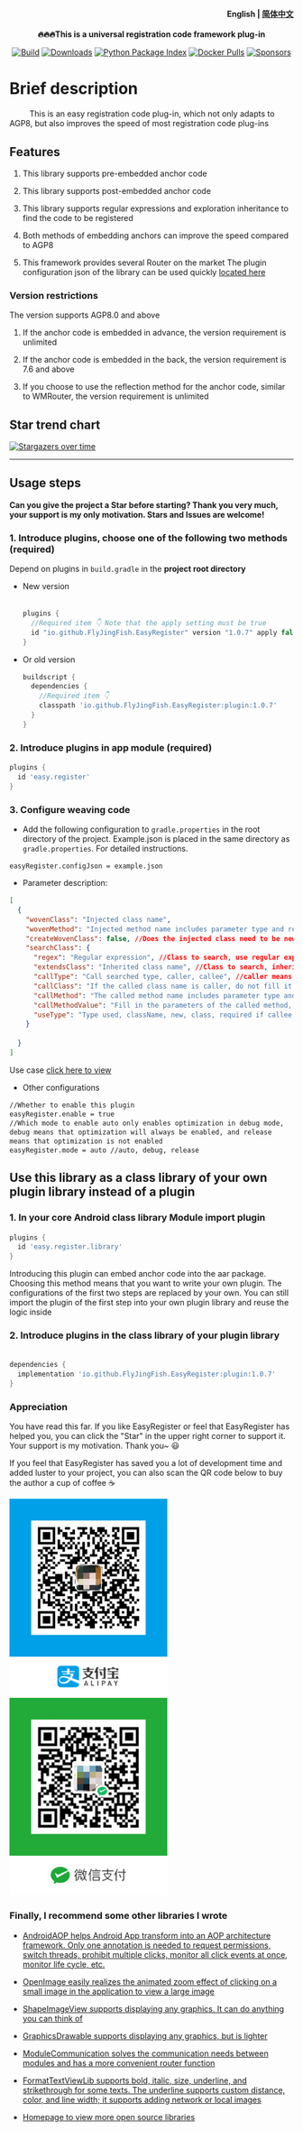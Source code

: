 <h4 align="right">
  <strong>English</strong> | <a href="https://github.com/FlyJingFish/EasyRegister/blob/master/README.md">简体中文</a>
</h4>


<p align="center">
  <strong>
  🔥🔥🔥This is a universal registration code framework plug-in
  </strong>
</p>


<p align="center">
  <a href="https://central.sonatype.com/search?q=io.github.flyjingfish.EasyRegister"><img
    src="https://img.shields.io/maven-central/v/io.github.FlyJingFish.EasyRegister/plugin"
    alt="Build"
  /></a>
  <a href="https://github.com/FlyJingFish/EasyRegister/stargazers"><img
    src="https://img.shields.io/github/stars/FlyJingFish/EasyRegister.svg"
    alt="Downloads"
  /></a>
  <a href="https://github.com/FlyJingFish/EasyRegister/network/members"><img
    src="https://img.shields.io/github/forks/FlyJingFish/EasyRegister.svg"
    alt="Python Package Index"
  /></a>
  <a href="https://github.com/FlyJingFish/EasyRegister/issues"><img
    src="https://img.shields.io/github/issues/FlyJingFish/EasyRegister.svg"
    alt="Docker Pulls"
  /></a>
  <a href="https://github.com/FlyJingFish/EasyRegister/blob/master/LICENSE"><img
    src="https://img.shields.io/github/license/FlyJingFish/EasyRegister.svg"
    alt="Sponsors"
  /></a>
</p>

# Brief description

&nbsp;&nbsp;&nbsp;&nbsp;&nbsp;&nbsp;&nbsp;&nbsp; This is an easy registration code plug-in, which not only adapts to AGP8, but also improves the speed of most registration code plug-ins

## Features

1. This library supports pre-embedded anchor code

2. This library supports post-embedded anchor code

3. This library supports regular expressions and exploration inheritance to find the code to be registered

4. Both methods of embedding anchors can improve the speed compared to AGP8

5. This framework provides several Router on the market The plugin configuration json of the library can be used quickly [located here](https://github.com/FlyJingFish/EasyRegister/tree/master/routerJson)

### Version restrictions

The version supports AGP8.0 and above

1. If the anchor code is embedded in advance, the version requirement is unlimited

2. If the anchor code is embedded in the back, the version requirement is 7.6 and above

3. If you choose to use the reflection method for the anchor code, similar to WMRouter, the version requirement is unlimited

## Star trend chart

[![Stargazers over time](https://starchart.cc/FlyJingFish/EasyRegister.svg?variant=adaptive)](https://starchart.cc/FlyJingFish/EasyRegister)

---

## Usage steps

**Can you give the project a Star before starting? Thank you very much, your support is my only motivation. Stars and Issues are welcome!**

### 1. Introduce plugins, choose one of the following two methods (required)

Depend on plugins in <code>build.gradle</code> in the <strong>project root directory</strong>

- New version

  ```gradle
  
  plugins {
    //Required item 👇 Note that the apply setting must be true
    id "io.github.FlyJingFish.EasyRegister" version "1.0.7" apply false
  }
  ```

- Or old version

  ```gradle
  buildscript {
    dependencies {
      //Required item 👇
      classpath 'io.github.FlyJingFish.EasyRegister:plugin:1.0.7'
    }
  }
  ```

### 2. Introduce plugins in app module (required)

```gradle
plugins {
  id 'easy.register'
}

```

### 3. Configure weaving code

- Add the following configuration to `gradle.properties` in the root directory of the project. Example.json is placed in the same directory as `gradle.properties`. For detailed instructions.

```properties
easyRegister.configJson = example.json
```

- Parameter description:
```json
[
  {
    "wovenClass": "Injected class name",
    "wovenMethod": "Injected method name includes parameter type and return type", //For example, void register(String)
    "createWovenClass": false, //Does the injected class need to be newly created?
    "searchClass": {
      "regex": "Regular expression", //Class to search, use regular expression to match class name(At least one of regex and extendsClass must be filled in, or both must be filled in)
      "extendsClass": "Inherited class name", //Class to search, inherited class or interface class name
      "callType": "Call searched type, caller, callee", //caller means calling the callMethod of the found class, callee means calling the callMethod of callClass and passing in the found class
      "callClass": "If the called class name is caller, do not fill it in. If it is callee, fill in the corresponding class name of callMethod",
      "callMethod": "The called method name includes parameter type and return type", //For example, void register(String)
      "callMethodValue": "Fill in the parameters of the called method, searchClass is the current data, $n is the parameter of the injection method, n represents the number", // Fill in searchClass to use the found class; fill in $n to use the number of parameters of wovenMethod
      "useType": "Type used, className, new, class, required if callee, otherwise not filled", // If it is caller, it does not need to be filled in. If it is callee, when callMethodValue fills in searchClass, className is the class name string, new is to create an object, and class is the class object of the class
    }

  }
]
```

Use case [click here to view](https://github.com/FlyJingFish/EasyRegister/blob/master/routerJson/)

- Other configurations

```properties
//Whether to enable this plugin
easyRegister.enable = true
//Which mode to enable auto only enables optimization in debug mode, debug means that optimization will always be enabled, and release means that optimization is not enabled
easyRegister.mode = auto //auto, debug, release
```

## Use this library as a class library of your own plugin library instead of a plugin

### 1. In your core Android class library Module import plugin

```gradle
plugins {
  id 'easy.register.library'
}

```

Introducing this plugin can embed anchor code into the aar package. Choosing this method means that you want to write your own plugin. The configurations of the first two steps are replaced by your own. You can still import the plugin of the first step into your own plugin library and reuse the logic inside

### 2. Introduce plugins in the class library of your plugin library

```gradle

dependencies {
  implementation 'io.github.FlyJingFish.EasyRegister:plugin:1.0.7'
}
```

### Appreciation

You have read this far. If you like EasyRegister or feel that EasyRegister has helped you, you can click the "Star" in the upper right corner to support it. Your support is my motivation. Thank you~ 😃

If you feel that EasyRegister has saved you a lot of development time and added luster to your project, you can also scan the QR code below to buy the author a cup of coffee ☕

<div>
<img src="https://github.com/FlyJingFish/EasyRegister/blob/master/screenshot/IMG_4075.PNG" width="280" height="350">
<img src="https://github.com/FlyJingFish/EasyRegister/blob/master/screenshot/IMG_4076.JPG" width="280" height="350">
</div>

### Finally, I recommend some other libraries I wrote

- [AndroidAOP helps Android App transform into an AOP architecture framework. Only one annotation is needed to request permissions, switch threads, prohibit multiple clicks, monitor all click events at once, monitor life cycle, etc.](https://github.com/FlyJingFish/AndroidAOP)

- [OpenImage easily realizes the animated zoom effect of clicking on a small image in the application to view a large image](https://github.com/FlyJingFish/OpenImage)

- [ShapeImageView supports displaying any graphics. It can do anything you can think of](https://github.com/FlyJingFish/ShapeImageView)

- [GraphicsDrawable supports displaying any graphics, but is lighter](https://github.com/FlyJingFish/GraphicsDrawable)

- [ModuleCommunication solves the communication needs between modules and has a more convenient router function](https://github.com/FlyJingFish/ModuleCommunication)

- [FormatTextViewLib supports bold, italic, size, underline, and strikethrough for some texts. The underline supports custom distance, color, and line width; it supports adding network or local images](https://github.com/FlyJingFish/FormatTextViewLib)

- [Homepage to view more open source libraries](https://github.com/FlyJingFish)

